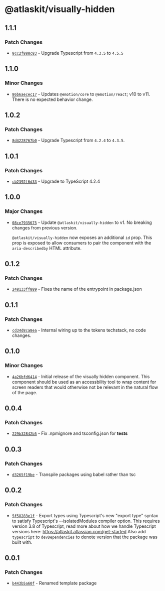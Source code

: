 # @atlaskit/visually-hidden

## 1.1.1

### Patch Changes

- [`8cc2f888c83`](https://bitbucket.org/atlassian/atlassian-frontend/commits/8cc2f888c83) - Upgrade Typescript from `4.3.5` to `4.5.5`

## 1.1.0

### Minor Changes

- [`86b6aecec17`](https://bitbucket.org/atlassian/atlassian-frontend/commits/86b6aecec17) - Updates `@emotion/core` to `@emotion/react`; v10 to v11. There is no expected behavior change.

## 1.0.2

### Patch Changes

- [`8d4228767b0`](https://bitbucket.org/atlassian/atlassian-frontend/commits/8d4228767b0) - Upgrade Typescript from `4.2.4` to `4.3.5`.

## 1.0.1

### Patch Changes

- [`cb2392f6d33`](https://bitbucket.org/atlassian/atlassian-frontend/commits/cb2392f6d33) - Upgrade to TypeScript 4.2.4

## 1.0.0

### Major Changes

- [`08ce7935675`](https://bitbucket.org/atlassian/atlassian-frontend/commits/08ce7935675) - Update `@atlaskit/visually-hidden` to v1. No breaking changes from previous version.

  `@atlaskit/visually-hidden` now exposes an additional `id` prop. This prop is exposed to allow consumers to pair the component with the
  `aria-describedby` HTML attribute.

## 0.1.2

### Patch Changes

- [`248133ff889`](https://bitbucket.org/atlassian/atlassian-frontend/commits/248133ff889) - Fixes the name of the entrypoint in package.json

## 0.1.1

### Patch Changes

- [`cd34d8ca8ea`](https://bitbucket.org/atlassian/atlassian-frontend/commits/cd34d8ca8ea) - Internal wiring up to the tokens techstack, no code changes.

## 0.1.0

### Minor Changes

- [`4a26bfd6414`](https://bitbucket.org/atlassian/atlassian-frontend/commits/4a26bfd6414) - Initial release of the visually hidden component. This component should be used as an accessbility tool to wrap content for screen readers that would otherwise not be relevant in the natural flow of the page.

## 0.0.4

### Patch Changes

- [`229b32842b5`](https://bitbucket.org/atlassian/atlassian-frontend/commits/229b32842b5) - Fix .npmignore and tsconfig.json for **tests**

## 0.0.3

### Patch Changes

- [`d3265f19be`](https://bitbucket.org/atlassian/atlassian-frontend/commits/d3265f19be) - Transpile packages using babel rather than tsc

## 0.0.2

### Patch Changes

- [`5f58283e1f`](https://bitbucket.org/atlassian/atlassian-frontend/commits/5f58283e1f) - Export types using Typescript's new "export type" syntax to satisfy Typescript's --isolatedModules compiler option.
  This requires version 3.8 of Typescript, read more about how we handle Typescript versions here: https://atlaskit.atlassian.com/get-started
  Also add `typescript` to `devDependencies` to denote version that the package was built with.

## 0.0.1

### Patch Changes

- [`b443b5a60f`](https://bitbucket.org/atlassian/atlassian-frontend/commits/b443b5a60f) - Renamed template package
